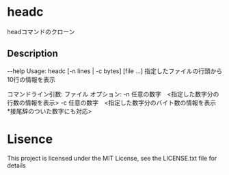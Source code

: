 # headc

headコマンドのクローン

## Description

--help
Usage: headc [-n lines | -c bytes] [file ...]
指定したファイルの行頭から10行の情報を表示

コマンドライン引数: ファイル
オプション: 
-n 任意の数字　<指定した数字分の行数の情報を表示>
-c 任意の数字　<指定した数字分のバイト数の情報を表示　*接尾辞のついた数字にも対応>

# Lisence

This project is licensed under the MIT License, see the LICENSE.txt file for details
